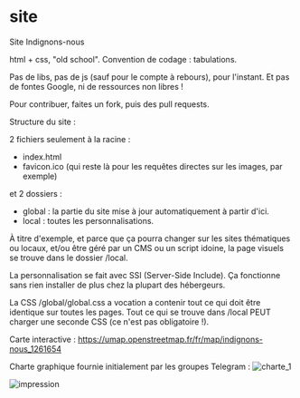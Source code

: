 # site
Site Indignons-nous 

html + css, "old school".
Convention de codage : tabulations.

Pas de libs, pas de js (sauf pour le compte à rebours), pour l'instant.
Et pas de fontes Google, ni de ressources non libres !

Pour contribuer, faites un fork, puis des pull requests.

Structure du site :

2 fichiers seulement à la racine : 
 * index.html
 * favicon.ico (qui reste là pour les requêtes directes sur les images, par exemple)

et 2 dossiers :
 * global : la partie du site mise à jour automatiquement à partir d'ici.
 * local : toutes les personnalisations. 

À titre d'exemple, et parce que ça pourra changer sur les sites thématiques ou locaux,
et/ou être géré par un CMS ou un script idoine, la page visuels se trouve dans le dossier /local.

La personnalisation se fait avec SSI (Server-Side Include). Ça fonctionne sans rien installer de plus chez la plupart des hébergeurs.

La CSS /global/global.css a vocation a contenir tout ce qui doit être identique sur toutes les pages.
Tout ce qui se trouve dans /local PEUT charger une seconde CSS (ce n'est pas obligatoire !).

Carte interactive : https://umap.openstreetmap.fr/fr/map/indignons-nous_1261654

Charte graphique fournie initialement par les groupes Telegram :
![charte_1](https://github.com/user-attachments/assets/f6bc0a41-7891-4b10-a105-e0147a520b7d)

![impression](https://github.com/user-attachments/assets/bf0dcb77-6ed2-40b1-9326-1014108c9c1e)

